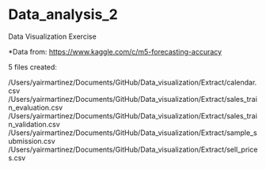 # Data_analysis_2
 Data Visualization Exercise

*Data from:
https://www.kaggle.com/c/m5-forecasting-accuracy

5 files created:


/Users/yairmartinez/Documents/GitHub/Data_visualization/Extract/calendar.csv
/Users/yairmartinez/Documents/GitHub/Data_visualization/Extract/sales_train_evaluation.csv
/Users/yairmartinez/Documents/GitHub/Data_visualization/Extract/sales_train_validation.csv
/Users/yairmartinez/Documents/GitHub/Data_visualization/Extract/sample_submission.csv
/Users/yairmartinez/Documents/GitHub/Data_visualization/Extract/sell_prices.csv

